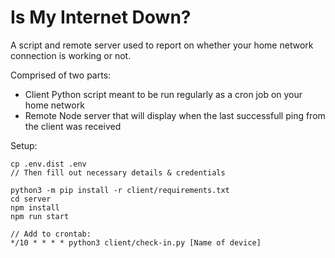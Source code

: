 # Is My Internet Down?

A script and remote server used to report on whether your home network connection is working or not.

Comprised of two parts:

-   Client Python script meant to be run regularly as a cron job on your home network
-   Remote Node server that will display when the last successfull ping from the client was received

Setup:

    cp .env.dist .env
    // Then fill out necessary details & credentials

    python3 -m pip install -r client/requirements.txt
    cd server
    npm install
    npm run start

    // Add to crontab:
    */10 * * * * python3 client/check-in.py [Name of device]
